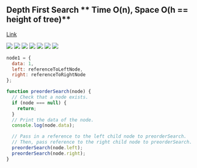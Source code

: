 ## Depth First Search ** Time O(n), Space O(h == height of tree)**
[Link](https://dev.to/vaidehijoshi/demystifying-depth-first-search)

![](./images/2017-10-26-22-25-50.png)
![](./images/2017-10-26-22-26-04.png)
![](./images/2017-10-26-22-28-06.png)
![](./images/2017-10-26-22-28-21.png)
![](./images/2017-10-26-22-36-50.png)
![](./images/2017-10-26-22-40-52.png)
![](./images/2017-10-26-22-46-38.png)


```js
node1 = {  
  data: 1,  
  left: referenceToLeftNode,  
  right: referenceToRightNode  
};

function preorderSearch(node) {  
  // Check that a node exists.  
  if (node === null) {  
    return;  
  }
  // Print the data of the node.  
  console.log(node.data);  

  // Pass in a reference to the left child node to preorderSearch.  
  // Then, pass reference to the right child node to preorderSearch.  
  preorderSearch(node.left);  
  preorderSearch(node.right);  
}

```